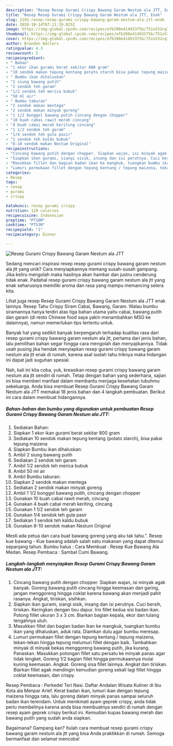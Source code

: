 ```yaml
---
description: "Resep Resep Gurami Crispy Bawang Garam Nestum ala JTT, Enak"
title: "Resep Resep Gurami Crispy Bawang Garam Nestum ala JTT, Enak"
slug: 2192-resep-resep-gurami-crispy-bawang-garam-nestum-ala-jtt-enak
date: 2020-10-14T07:11:19.025Z
image: https://img-global.cpcdn.com/recipes/efb398e41493375b/751x532cq70/resep-gurami-crispy-bawang-garam-nestum-ala-jtt-foto-resep-utama.jpg
thumbnail: https://img-global.cpcdn.com/recipes/efb398e41493375b/751x532cq70/resep-gurami-crispy-bawang-garam-nestum-ala-jtt-foto-resep-utama.jpg
cover: https://img-global.cpcdn.com/recipes/efb398e41493375b/751x532cq70/resep-gurami-crispy-bawang-garam-nestum-ala-jtt-foto-resep-utama.jpg
author: Brandon Walters
ratingvalue: 4.3
reviewcount: 5
recipeingredient:
- " Bahan"
- "1 ekor ikan gurami berat sekitar 800 gram"
- "10 sendok makan tepung kentang potato starch bisa pakai tepung maizena"
- " Bumbu ikan dihaluskan"
- "2 siung bawang putih"
- "2 sendok teh garam"
- "1/2 sendok teh merica bubuk"
- "50 ml air"
- " Bumbu taburan"
- "2 sendok makan mentega"
- "2 sendok makan minyak goreng"
- "1 1/2 bonggol bawang putih cincang dengan chopper"
- "10 buah cabai rawit merah cincang"
- "4 buah cabai merah keriting cincang"
- "1 1/2 sendok teh garam"
- "1/4 sendok teh gula pasir"
- "1 sendok teh kaldu bubuk"
- "8-10 sendok makan Nestum Original"
recipeinstructions:
- "Cincang bawang putih dengan chopper. Siapkan wajan, isi minyak agak banyak. Goreng bawang putih cincang hingga keemasan dan garing, jangan menggoreng hingga coklat karena bawang akan menjadi pahit rasanya. Angkat, tiriskan, sisihkan."
- "Siapkan ikan gurami, siangi sisik, insang dan isi perutnya. Cuci bersih, tiriskan. Keringkan dengan tisu dapur. Iris fillet kedua sisi badan ikan. Potong fillet ukuran 3 x 3 cm. Biarkan bagian kepala, ekor dan tulang tengahnya utuh."
- "Masukkan fillet dan bagian badan ikan ke mangkuk, tuangkan bumbu ikan yang dihaluskan, aduk rata. Diamkan dulu agar bumbu meresap."
- "Lumuri permukaan fillet dengan tepung kentang / tepung maizena, tekan-tekan hingga tepung melumuri fillet dengan baik. Tambahkan minyak di minyak bekas menggoreng bawang putih, jika kurang. Panaskan. Masukkan potongan fillet satu persatu ke minyak panas agar tidak lengket. Goreng 1/2 bagian fillet hingga permukaannya mulai kuning keemasan. Angkat. Goreng sisa fillet lainnya. Angkat dan tiriskan. Biarkan fillet agak mendingin kemudian goreng sekali lagi fillet hingga coklat keemasan, dan crispy."
categories:
- Resep
tags:
- resep
- gurami
- crispy

katakunci: resep gurami crispy 
nutrition: 129 calories
recipecuisine: Indonesian
preptime: "PT10M"
cooktime: "PT53M"
recipeyield: "1"
recipecategory: Dinner

---
```



![Resep Gurami Crispy Bawang Garam Nestum ala JTT](https://img-global.cpcdn.com/recipes/efb398e41493375b/751x532cq70/resep-gurami-crispy-bawang-garam-nestum-ala-jtt-foto-resep-utama.jpg)

Sedang mencari inspirasi resep resep gurami crispy bawang garam nestum ala jtt yang unik? Cara menyiapkannya memang susah-susah gampang. Jika keliru mengolah maka hasilnya akan hambar dan justru cenderung tidak enak. Padahal resep gurami crispy bawang garam nestum ala jtt yang enak seharusnya memiliki aroma dan rasa yang mampu memancing selera kita.

Lihat juga resep Resep Gurami Crispy Bawang Garam Nestum ala JTT enak lainnya. Resep Tahu Crispy Siram Cabai, Bawang, Garam. Walau bumbu siramannya hanya terdiri atas tiga bahan utama yaitu cabai, bawang putih dan garam (di resto Chinese food saya yakin menambahkan MSG ke dalamnya), namun memerlukan tips tertentu untuk.

Banyak hal yang sedikit banyak berpengaruh terhadap kualitas rasa dari resep gurami crispy bawang garam nestum ala jtt, pertama dari jenis bahan, lalu pemilihan bahan segar hingga cara mengolah dan menyajikannya. Tidak usah pusing jika hendak menyiapkan resep gurami crispy bawang garam nestum ala jtt enak di rumah, karena asal sudah tahu triknya maka hidangan ini dapat jadi suguhan spesial.


Nah, kali ini kita coba, yuk, kreasikan resep gurami crispy bawang garam nestum ala jtt sendiri di rumah. Tetap dengan bahan yang sederhana, sajian ini bisa memberi manfaat dalam membantu menjaga kesehatan tubuhmu sekeluarga. Anda bisa membuat Resep Gurami Crispy Bawang Garam Nestum ala JTT memakai 18 jenis bahan dan 4 langkah pembuatan. Berikut ini cara dalam membuat hidangannya.

<!--inarticleads1-->

##### Bahan-bahan dan bumbu yang digunakan untuk pembuatan Resep Gurami Crispy Bawang Garam Nestum ala JTT:

1. Sediakan  Bahan:
1. Siapkan 1 ekor ikan gurami berat sekitar 800 gram
1. Sediakan 10 sendok makan tepung kentang (potato starch), bisa pakai tepung maizena
1. Siapkan  Bumbu ikan dihaluskan:
1. Ambil 2 siung bawang putih
1. Sediakan 2 sendok teh garam
1. Ambil 1/2 sendok teh merica bubuk
1. Ambil 50 ml air
1. Ambil  Bumbu taburan:
1. Siapkan 2 sendok makan mentega
1. Sediakan 2 sendok makan minyak goreng
1. Ambil 1 1/2 bonggol bawang putih, cincang dengan chopper
1. Gunakan 10 buah cabai rawit merah, cincang
1. Gunakan 4 buah cabai merah keriting, cincang
1. Gunakan 1 1/2 sendok teh garam
1. Gunakan 1/4 sendok teh gula pasir
1. Sediakan 1 sendok teh kaldu bubuk
1. Gunakan 8-10 sendok makan Nestum Original


Mesti ada petua dan cara buat bawang goreng yang aku tak tahu.&#34;. Resep kue bawang - Kue bawang adalah salah satu makanan yang dapat ditemui sepanjang tahun. Bumbu halus : Cara Membuat : Resep Kue Bawang Ala Medan. Resep Pembaca : Sambal Cumi Bawang. 

<!--inarticleads2-->

##### Langkah-langkah menyiapkan Resep Gurami Crispy Bawang Garam Nestum ala JTT:

1. Cincang bawang putih dengan chopper. Siapkan wajan, isi minyak agak banyak. Goreng bawang putih cincang hingga keemasan dan garing, jangan menggoreng hingga coklat karena bawang akan menjadi pahit rasanya. Angkat, tiriskan, sisihkan.
1. Siapkan ikan gurami, siangi sisik, insang dan isi perutnya. Cuci bersih, tiriskan. Keringkan dengan tisu dapur. Iris fillet kedua sisi badan ikan. Potong fillet ukuran 3 x 3 cm. Biarkan bagian kepala, ekor dan tulang tengahnya utuh.
1. Masukkan fillet dan bagian badan ikan ke mangkuk, tuangkan bumbu ikan yang dihaluskan, aduk rata. Diamkan dulu agar bumbu meresap.
1. Lumuri permukaan fillet dengan tepung kentang / tepung maizena, tekan-tekan hingga tepung melumuri fillet dengan baik. Tambahkan minyak di minyak bekas menggoreng bawang putih, jika kurang. Panaskan. Masukkan potongan fillet satu persatu ke minyak panas agar tidak lengket. Goreng 1/2 bagian fillet hingga permukaannya mulai kuning keemasan. Angkat. Goreng sisa fillet lainnya. Angkat dan tiriskan. Biarkan fillet agak mendingin kemudian goreng sekali lagi fillet hingga coklat keemasan, dan crispy.


Resep Pembaca : Perkedel Teri Nasi. Daftar Andalan Wisata Kuliner di Ibu Kota ala Menpar Arief. Kerat badan ikan, lumuri ikan dengan tepung maizena hingga rata, lalu goreng dalam minyak panas sampai seluruh badan ikan terendam. Untuk menikmati ayam geprek crispy, anda tidak perlu membelinya karena anda bisa membuatnya sendiri di rumah dengan resep ayam geprek crispy berikut ini. Kemudian kupas bawang merah dan bawang putih yang sudah anda siapkan. 

Bagaimana? Gampang kan? Itulah cara membuat resep gurami crispy bawang garam nestum ala jtt yang bisa Anda praktikkan di rumah. Semoga bermanfaat dan selamat mencoba!
